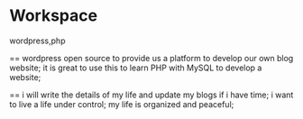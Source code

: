 Workspace
=========

wordpress,php

==
wordpress open source to provide us a platform to develop our own blog website;
it is great to use this to learn PHP with MySQL to develop a website;

==
i will write the details of my life and update my blogs if i have time;
i want to live a life under control;
my life is organized and peaceful;
